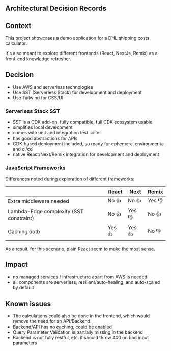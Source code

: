 ## Architectural Decision Records

## Context

This project showcases a demo application for a DHL shipping costs calculator.

It's also meant to explore different frontends (React, NextJs, Remix) as a front-end knowledge refresher.

## Decision

 - Use AWS and serverless technologies
 - Use SST (Serverless Stack) for development and deployment
 - Use Tailwind for CSS/UI

### Serverless Stack SST

 - SST is a CDK add-on, fully compatible, full CDK ecosystem usable
 - simplifies local development 
 - comes with unit and integration test suite
 - has good abstractions for APIs
 - CDK-based deployment included, so ready for ephemeral environmenta and ci/cd
 - native React/Next/Remix integration for development and deployment

### JavaScript Frameworks

Differences noted during exploration of different frameworks: 

| | React | Next | Remix | 
|---|---|---|---|
| Extra middleware needed| No 👍 | No 👍 | Yes 👎 |
| Lambda-Edge complexity (SST constraint) | No 👍 | Yes 👎 | No 👍 |
| Caching ootb | Yes 👍 | Yes 👍 | No 👎 |

As a result, for this scenario, plain React seem to make the most sense.

## Impact

 - no managed services / infrastructure apart from AWS is needed
 - all components are serverless, resilient/auto-healing, and auto-scaled by default 

## Known issues

 - The calculations could also be done in the frontend, which would remove the need for an API/Backend.
 - Backend/API has no caching, could be enabled
 - Query Parameter Validation is partially missing in the backend
 - Backend is not fully restful, etc. it should throw 400 on bad input parameters